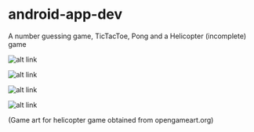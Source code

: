 # android-app-dev
A number guessing game, TicTacToe, Pong and a Helicopter (incomplete) game

![alt link](https://i.ibb.co/B34g9DT/number.jpg)

![alt link](https://i.ibb.co/HYkKPV7/tictactoe.jpg)

![alt link](https://i.ibb.co/5KPygFx/pong.jpg)

![alt link](https://i.ibb.co/x7RNYjS/helicopter.jpg)

(Game art for helicopter game obtained from opengameart.org)
